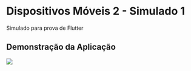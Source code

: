 # Dispositivos Móveis 2 - Simulado 1

Simulado para prova de Flutter

## Demonstração da Aplicação

<img src="/assets/img/demo.gif">